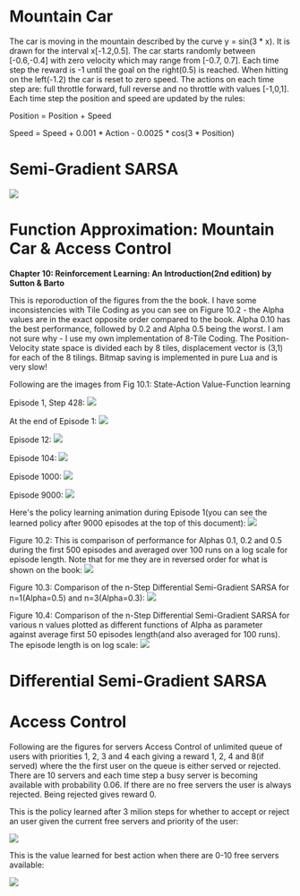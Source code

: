 # Mountain Car

The car is moving in the mountain described by the curve y = sin(3 * x). It is drawn for the interval x[-1.2,0.5]. The car starts randomly between [-0.6,-0.4] with zero velocity which may range from [-0.7, 0.7]. Each time step the reward is -1 until the goal on the right(0.5) is reached. When hitting on the left(-1.2) the car is reset to zero speed. The actions on each time step are: full throttle forward, full reverse and no throttle with values [-1,0,1]. Each time step the position and speed are updated by the rules:

Position = Position + Speed

Speed = Speed + 0.001 * Action - 0.0025 * cos(3 * Position)

# Semi-Gradient SARSA


![](Fig10_1_MountainCar_Movement_Episode9000.gif)




# Function Approximation: Mountain Car & Access Control

<b>Chapter 10: Reinforcement Learning: An Introduction(2nd edition) by Sutton &amp; Barto</b>

This is reporoduction of the figures from the the book. I have some inconsistencies with Tile Coding as you can see on Figure 10.2 - the Alpha values are in the exact opposite order compared to the book. Alpha 0.10 has the best performance, followed by 0.2 and Alpha 0.5 being the worst. I am not sure why - I use my own implementation of 8-Tile Coding. The Position-Velocity state space is divided each by 8 tiles, displacement vector is (3,1) for each of the 8 tilings. Bitmap saving is implemented in pure Lua and is very slow!



Following are the images from Fig 10.1: State-Action Value-Function learning

Episode 1, Step 428:
![](MountainCar/Fig10_1_MountainCar_Episode1_00428.bmp)

At the end of Episode 1:
![](MountainCar/Fig10_1_MountainCar_00001.bmp)

Episode 12:
![](MountainCar/Fig10_1_MountainCar_00012.bmp)

Episode 104:
![](MountainCar/Fig10_1_MountainCar_00104.bmp)

Episode 1000:
![](MountainCar/Fig10_1_MountainCar_01000.bmp)

Episode 9000:
![](MountainCar/Fig10_1_MountainCar_09000.bmp)

Here's the policy learning animation during Episode 1(you can see the learned policy after 9000 episodes at the top of this document):
![](Fig10_1_MountainCar_Movement_Episode1.gif)



Figure 10.2: This is comparison of performance for Alphas 0.1, 0.2 and 0.5 during the first 500 episodes and averaged over 100 runs on a log scale for episode length. Note that for me they are in reversed order for what is shown on the book:
![](MountainCar/Fig10_2_MountainCar_Compare.bmp)



Figure 10.3: Comparison of the n-Step Differential Semi-Gradient SARSA for n=1(Alpha=0.5) and n=3(Alpha=0.3):
![](MountainCar/Fig10_3_MountainCar_Compare_NStep.bmp)



Figure 10.4: Comparison of the n-Step Differential Semi-Gradient SARSA for various n values plotted as different functions of Alpha as parameter against average first 50 episodes length(and also averaged for 100 runs). The episode length is on log scale:
![](MountainCar/Fig10_4_MountainCar_N_VS_Alpha.bmp)





# Differential Semi-Gradient SARSA


# Access Control

Following are the figures for servers Access Control of unlimited queue of users with priorities 1, 2, 3 and 4 each giving a reward 1, 2, 4 and 8(if served) where the the first user on the queue is either served or rejected. There are 10 servers and each time step a busy server is becoming available with probability 0.06. If there are no free servers the user is always rejected. Being rejected gives reward 0.

This is the policy learned after 3 milion steps for whether to accept or reject an user given the current free servers and priority of the user:

![](AccessControl/Fig10_5_AccessControl_Policy.bmp)

This is the value learned for best action when there are 0-10 free servers available:

![](AccessControl/Fig10_5_AccessControl_VF.bmp)
